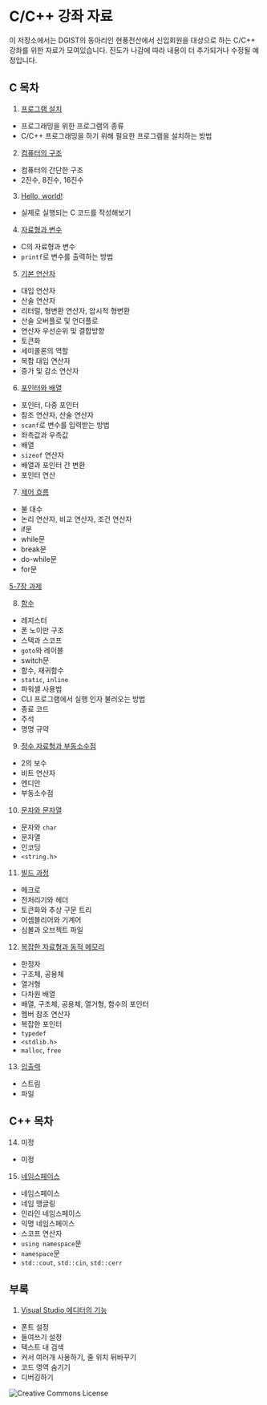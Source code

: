 # C/C++ 강좌 자료

이 저장소에서는 DGIST의 동아리인 현풍전산에서 신입회원을 대상으로 하는 C/C++ 강좌를 위한 자료가 모여있습니다. 진도가 나감에 따라 내용이 더 추가되거나 수정될 예정입니다.

## C 목차

1. [프로그램 설치](1-prepare-development-environment)

* 프로그래밍을 위한 프로그램의 종류
* C/C++ 프로그래밍을 하기 위해 필요한 프로그램을 설치하는 방법

2. [컴퓨터의 구조](2-structure-of-computers)

* 컴퓨터의 간단한 구조
* 2진수, 8진수, 16진수

3. [Hello, world!](3-hello-world)

* 실제로 실행되는 C 코드를 작성해보기

4. [자료형과 변수](4-types-and-variables)

* C의 자료형과 변수
* `printf`로 변수를 출력하는 방법

5. [기본 연산자](5-basic-operators)

* 대입 연산자
* 산술 연산자
* 리터럴, 형변환 연산자, 암시적 형변환
* 산술 오버플로 및 언더플로
* 연산자 우선순위 및 결합방향
* 토큰화
* 세미콜론의 역할
* 복합 대입 연산자
* 증가 및 감소 연산자

6. [포인터와 배열](6-pointers-and-array)

* 포인터, 다중 포인터
* 참조 연산자, 산술 연산자
* `scanf`로 변수를 입력받는 방법
* 좌측값과 우측값
* 배열
* `sizeof` 연산자
* 배열과 포인터 간 변환
* 포인터 연산

7. [제어 흐름](7-control-flow)

* 불 대수
* 논리 연산자, 비교 연산자, 조건 연산자
* if문
* while문
* break문
* do-while문
* for문

[5-7장 과제](assignments/5-7.pdf)

8. [함수](8-functions)

* 레지스터
* 폰 노이만 구조
* 스택과 스코프
* `goto`와 레이블
* switch문
* 함수, 재귀함수
* `static`, `inline`
* 파워셸 사용법
* CLI 프로그램에서 실행 인자 불러오는 방법
* 종료 코드
* 주석
* 명명 규약

9. [정수 자료형과 부동소수점](9-integral-types-and-floating-points)

* 2의 보수
* 비트 연산자
* 엔디안
* 부동소수점

10. [문자와 문자열](10-characters-and-strings)

* 문자와 `char`
* 문자열
* 인코딩
* `<string.h>`

11. [빌드 과정](11-build-process)

* 메크로
* 전처리기와 헤더
* 토큰화와 추상 구문 트리
* 어셈블리어와 기계어
* 심볼과 오브젝트 파일

12. [복잡한 자료형과 동적 메모리](12-complex-types-and-dynamic-memory)

* 한정자
* 구조체, 공용체
* 열거형
* 다차원 배열
* 배열, 구조체, 공용체, 열거형, 함수의 포인터
* 멤버 참조 연산자
* 복잡한 포인터
* `typedef`
* `<stdlib.h>`
* `malloc`, `free`

13. [입출력](13-input-and-output)

* 스트림
* 파일

## C++ 목차

14. 미정
* 미정

15. [네임스페이스](15-namespaces)

* 네임스페이스
* 네임 맹글링
* 인라인 네임스페이스
* 익명 네임스페이스
* 스코프 연산자
* `using namespace`문
* `namespace`문
* `std::cout`, `std::cin`, `std::cerr`

## 부록

1. [Visual Studio 에디터의 기능](i-features-of-visual-studio-editor)

* 폰트 설정
* 들여쓰기 설정
* 텍스트 내 검색
* 커서 여러개 사용하기, 줄 위치 뒤바꾸기
* 코드 영역 숨기기
* 디버깅하기

![Creative Commons License](https://i.creativecommons.org/l/by-nc-sa/4.0/88x31.png "license")